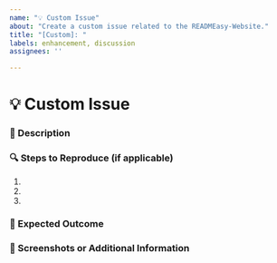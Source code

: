 ```yaml
---
name: "💡 Custom Issue"
about: "Create a custom issue related to the READMEasy-Website."
title: "[Custom]: "
labels: enhancement, discussion
assignees: ''

---
```


# 💡 Custom Issue

### 📝 Description
<!-- Provide a detailed explanation of your issue or request. -->

### 🔍 Steps to Reproduce (if applicable)
1. 
2. 
3. 

### 🎯 Expected Outcome
<!-- Describe what you expect to happen. -->

### 📸 Screenshots or Additional Information
<!-- Add screenshots, logs, or any additional information if applicable. -->

